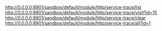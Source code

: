 http://0.0.0.0:8901/sandbox/default/module/http/service-trace/list
http://0.0.0.0:8901/sandbox/default/module/http/service-trace/visit?id=15
http://0.0.0.0:8901/sandbox/default/module/http/service-trace/clear
http://0.0.0.0:8901/sandbox/default/module/http/service-trace/all?id=1